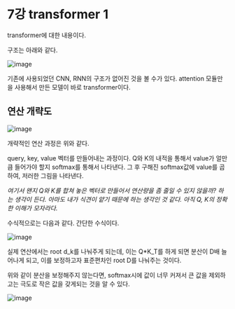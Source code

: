 # 7강 transformer 1

transformer에 대한 내용이다.

구조는 아래와 같다.

![image](https://user-images.githubusercontent.com/50571795/134287671-45d813e2-0a2e-4284-a64a-6c578af6e997.png)

기존에 사용되었던 CNN, RNN의 구조가 없어진 것을 볼 수가 있다. attention 모듈만을 사용해서 만든 모델이 바로 transformer이다.

## 연산 개략도
![image](https://user-images.githubusercontent.com/50571795/134288194-d963808c-4b71-4966-ab00-e1f19453c4a6.png)

개략적인 연산 과정은 위와 같다.

query, key, value 벡터를 만들어내는 과정이다. Q와 K의 내적을 통해서 value가 얼만큼 들어가야 할지 softmax를 통해서 나타낸다. 그 후 구해진 softmax값에 value를 곱하여, 저러한 그림을 나타낸다.

*여기서 왠지 Q와 K를 합쳐 놓은 벡터로 만들어서 연산량을 좀 줄일 수 있지 않을까? 하는 생각이 든다. 아마도 내가 식견이 얕기 때문에 하는 생각인 것 같다. 아직 Q, K의 정확한 이해가 모자라다.*

수식적으로는 다음과 같다. 간단한 수식이다.

![image](https://user-images.githubusercontent.com/50571795/134288460-9d3dffb4-014e-4230-b23a-872019722623.png)

실제 연산에서는 root d_k를 나눠주게 되는데, 이는 Q*K_T를 하게 되면 분산이 D배 늘어나게 되고, 이를 보정하고자 표준편차인 root D를 나눠주는 것이다.

위와 같이 분산을 보정해주지 않는다면, softmax시에 값이 너무 커져서 큰 값을 제외하고는 극도로 작은 값을 갖게되는 것을 알 수 있다.

![image](https://user-images.githubusercontent.com/50571795/134288539-7b38c3ec-2137-486a-813a-71df932aff1e.png)


